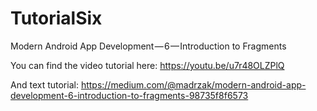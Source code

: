 # TutorialSix
Modern Android App Development — 6 — Introduction to Fragments


You can find the video tutorial here: 
https://youtu.be/u7r48OLZPlQ

And text tutorial: 
https://medium.com/@madrzak/modern-android-app-development-6-introduction-to-fragments-98735f8f6573
